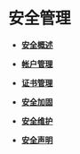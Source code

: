 # 安全管理<a name="admin_guide_000233"></a>

-   **[安全概述](安全概述.md)**  

-   **[帐户管理](帐户管理.md)**  

-   **[证书管理](证书管理.md)**  

-   **[安全加固](安全加固.md)**  

-   **[安全维护](安全维护.md)**  

-   **[安全声明](安全声明.md)**  


